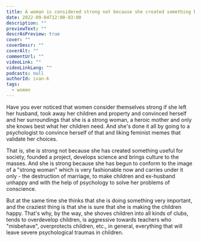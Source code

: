 ```yaml
---
title: A woman is considered strong not because she created something beautiful, but because she destroyed a marriage and deprived children of a father
date: 2022-09-04T12:00-03:00
description: ""
previewText: ""
descrAsPreview: true
cover: ""
coverDescr: ""
coverAlt: ""
commentUrl: ""
videoLink: ""
videoLinkLang: ""
podcasts: null
authorId: ivan-k
tags:
  - women
---
```

Have you ever noticed that women consider themselves strong if she left her husband, took away her children and property and convinced herself and her surroundings that she is a strong woman, a heroic mother and only she knows best what her children need. And she's done it all by going to a psychologist to convince herself of that and liking feminist memes that validate her choices.

That is, she is strong not because she has created something useful for society, founded a project, develops science and brings culture to the masses. And she is strong because she has begun to conform to the image of a "strong woman" which is very fashionable now and carries under it only - the destruction of marriage, to make children and ex-husband unhappy and with the help of psychology to solve her problems of conscience.

But at the same time she thinks that she is doing something very important, and the craziest thing is that she is sure that she is making the children happy. That's why, by the way, she shoves children into all kinds of clubs, tends to overdevelop children, is aggressive towards teachers who "misbehave", overprotects children, etc., in general, everything that will leave severe psychological traumas in children.

